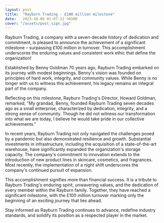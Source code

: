 ```yaml
---
layout: post
title:  "Rayburn Trading - £100 million milestone"
date:   2023-10-06 01:07:12 +0100
cover: "/assets/post_sign.jpg"
---
```


Rayburn Trading, a company with a seven-decade history of dedication and commitment, is pleased to announce the achievement of a significant milestone – surpassing £100 million in turnover. This accomplishment underscores the enduring values and consistent work ethic that define the organization!

Established by Benny Goldman 70 years ago, Rayburn Trading embarked on its journey with modest beginnings. Benny's vision was founded on principles of hard work, integrity, and community values. While Benny is no longer with us to witness this achievement, his legacy remains an integral part of the company.

Reflecting on this milestone, Rayburn Trading's Director, Howard Goldman, remarked, "My grandad, Benny, founded Rayburn Trading seven decades ago as a small enterprise, characterized by dedication, integrity, and a strong sense of community. Though he did not witness our transformation into what we are today, I believe he would take pride in our collective achievements."

In recent years, Rayburn Trading not only navigated the challenges posed by a pandemic but also demonstrated resilience and growth. Substantial investments in infrastructure, including the acquisition of a state-of-the-art warehouse, have significantly expanded the organization's storage capacity. The company's commitment to innovation extends to the introduction of new product lines in skincare, cosmetics, and fragrances. Most recently, the implementation of a night shift underscores the company's continued pursuit of expansion.

This accomplishment signifies more than financial success. It is a tribute to Rayburn Trading's enduring spirit, unwavering values, and the dedication of every member within the Rayburn family. Together, they have reached a significant milestone, with the £100 million turnover marking only the beginning of an exciting journey that lies ahead.

Stay informed as Rayburn Trading continues to advance, redefine industry standards, and solidify its position as a respected player in the market.

